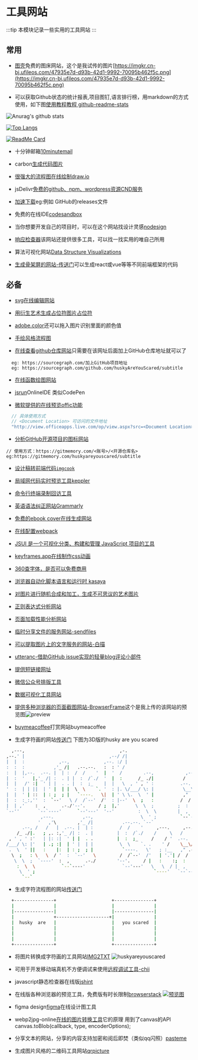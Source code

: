 # 工具网站
:::tip
本模块记录一些实用的工具网站
:::

## 常用
* [图壳](https://imgkr.com/)免费的图床网站，这个是我试传的图片[https://imgkr.cn-bj.ufileos.com/47935e7d-d93b-42d1-9992-70095b462f5c.png](https://imgkr.cn-bj.ufileos.com/47935e7d-d93b-42d1-9992-70095b462f5c.png)

* 可以获取Github状态的统计报表,项目图钉,语言排行榜，用markdown的方式使用，如下图[使用教程教程 github-readme-stats](https://github.com/anuraghazra/github-readme-stats)

![Anurag's github stats](https://github-readme-stats.vercel.app/api?username=huskyareyouscared&show_icons=true&theme=cobalt)

[![Top Langs](https://github-readme-stats.vercel.app/api/top-langs/?username=huskyareyouscared&layout=compact)](https://github.com/huskyareyouscared/subtitle)

[![ReadMe Card](https://github-readme-stats.vercel.app/api/pin/?username=huskyareyouscared&repo=subtitle)](https://github.com/huskyareyouscared/subtitle)

* 十分钟邮箱[10minutemail](https://10minutemail.net/)

* carbon[生成代码图片](https://carbon.now.sh/)

* [很强大的流程图在线绘制draw.io](https://www.draw.io/)

* jsDelivr[免费的github、npm、wordpress资源CND服务](https://www.jsdelivr.com/)

* [加速下载](https://d.serctl.com/)eg:例如 GitHub的releases文件

* 免费的在线IDE[codesandbox](https://codesandbox.io/)

* 当你想要开发自己的项目时，可以在这个网站找设计灵感[nodesign](https://nodesign.dev/)

* [响应检查器](https://www.websiteplanet.com/zh-hans/webtools/responsive-checker/)该网站还提供很多工具，可以找一找实用的唯自己所用

* 算法可视化网站[Data Structure Visualizations](https://www.cs.usfca.edu/~galles/visualization/Algorithms.html)

* [生成骨架屏的网站-传送门](https://skeletonreact.com/)可以生成react或vue等等不同前端框架的代码

## 必备
* [svg在线编辑网站](https://www.zhangxinxu.com/sp/svg/)

* [用衍生艺术生成占位符图片占位符](https://generative-placeholders.glitch.me/)

* [adobe.color](https://color.adobe.com/zh/create/color-wheel/)还可以拖入图片识别里面的颜色值

* [手绘风格流程图](https://excalidraw.com)

* [在线查看github仓库网站](https://sourcegraph.com)只需要在该网址后面加上GitHub仓库地址就可以了
```
  eg: https://sourcegraph.com/加上GitHub项目地址
  eg: https://sourcegraph.com/github.com/huskyAreYouScared/subtitle
```
* [在线函数绘图网站](https://helloacm.com/tools/math-plot-graph/)

* [jsrun](http://jsrun.net/new)OnlineIDE 类似CodePen

* [微软提供的在线预览offic功能](https://www.microsoft.com/en-us/microsoft-365/blog/2013/04/10/office-web-viewer-view-office-documents-in-a-browser/?eu=true)
```js
  // 具体使用方式
  // <Document Location> 可访问的文件地址
  "http://view.officeapps.live.com/op/view.aspx?src=<Document Location>"
``` 
* [分析GitHub开源项目的图标网站](https://gitmemory.com/) 
```
// 使用方式：https://gitmemory.com/<账号>/<开源仓库名>
eg:https://gitmemory.com/huskyareyouscared/subtitle
```

* [设计稿转前端代码`imgcook`](https://www.imgcook.com/)

* [局域网代码实时预览工具keppler](https://brunosimon.github.io/keppler/)

* [命令行终端录制回访工具](https://github.com/JavaCS3/xterm-player)

* [英语语法纠正网站Grammarly](https://app.grammarly.com/)

* [免费的ebook cover在线生成网站](https://diybookcovers.com/3Dmockups/)

* [在线配置webpack](https://createapp.dev/)

* [JSUI 是一个可视化分类、构建和管理 JavaScript 项目的工具](https://github.com/kitze/JSUI)

* [keyframes.app在线制作css动画](https://keyframes.app/)

* [360查字体，是否可以免费商用](https://fonts.safe.360.cn/)

* [浏览器自动化脚本语言和运行时 kasaya](https://github.com/syscolabs/kasaya)

* [对图片进行随机合成和加工，生成不可思议的艺术图片](https://artbreeder.com/browse)

* [正则表达式分析网站](https://regexper.com/)

* [页面加载性能分析网站](https://developers.google.com/speed/pagespeed/insights/)

* [临时分享文件的服务网站-sendfiles](https://sendfiles.online/)

* [可以提取图片上的文字服务的网站-白描](https://web.baimiaoapp.com/)

* [utteranc-借助GitHub issue实现的轻量blog评论小部件](https://utteranc.es/)

* [提供短链接网址](https://urlify.cn/)

* [微信公众号排版工具](https://mdnice.com/)

* [数据可视化工具网站](https://flourish.studio/examples/)

* [提供多种浏览器的页面截图网站-BrowserFrame](https://browserframe.com/)这个是我上传的该网站的预览图![preview](https://imgkr.cn-bj.ufileos.com/099293cb-def4-4e2d-97fa-cd62ad5814a6.png)

* [buymeacoffee](https://www.buymeacoffee.com/)打赏网站buymeacoffee

* 生成字符画的网站[传送门](http://patorjk.com/software/taag/#p=display&f=3D%20Diagonal&t=husky%20are%0Ayou%20scared) 下图为3D版的husky are you scared
```bash          
  ,---,                                    ,-.                                                           
,--.' |                                ,--/ /|                                                           
|  |  :             ,--,             ,--. :/ |                                 __  ,-.                   
:  :  :           ,'_ /|   .--.--.   :  : ' /                                ,' ,'/ /|                   
:  |  |,--.  .--. |  | :  /  /    '  |  '  /        .--,            ,--.--.  '  | |' | ,---.             
|  :  '   |,'_ /| :  . | |  :  /`./  '  |  :      /_ ./|           /       \ |  |   ,'/     \            
|  |   /' :|  ' | |  . . |  :  ;_    |  |   \  , ' , ' :          .--.  .-. |'  :  / /    /  |           
'  :  | | ||  | ' |  | |  \  \    `. '  : |. \/___/ \: |           \__\/: . .|  | ' .    ' / |           
|  |  ' | ::  | : ;  ; |   `----.   \|  | ' \ \.  \  ' |           ," .--.; |;  : | '   ;   /|           
|  :  :_:,''  :  `--'   \ /  /`--'  /'  : |--'  \  ;   :          /  /  ,.  ||  , ; '   |  / |           
|  | ,'    :  ,      .-./'--'.     / ;  |,'      \  \  ;         ;  :   .'   \---'  |   :    |           
`--''       `--`----'      `--'---'  '--'         :  \  \        |  ,     .-./       \   \  /      ,---, 
             ,---.           ,--,                  \  ' ;         `--`---'    __  ,-. `----'     ,---.'| 
            '   ,'\        ,'_ /|           .--.--. `--`                    ,' ,'/ /|            |   | : 
      .--, /   /   |  .--. |  | :          /  /    '     ,---.     ,--.--.  '  | |' | ,---.      |   | | 
    /_ ./|.   ; ,. :,'_ /| :  . |         |  :  /`./    /     \   /       \ |  |   ,'/     \   ,--.__| | 
 , ' , ' :'   | |: :|  ' | |  . .         |  :  ;_     /    / '  .--.  .-. |'  :  / /    /  | /   ,'   | 
/___/ \: |'   | .; :|  | ' |  | |          \  \    `. .    ' /    \__\/: . .|  | ' .    ' / |.   '  /  | 
 .  \  ' ||   :    |:  | : ;  ; |           `----.   \'   ; :__   ," .--.; |;  : | '   ;   /|'   ; |:  | 
  \  ;   : \   \  / '  :  `--'   \         /  /`--'  /'   | '.'| /  /  ,.  ||  , ; '   |  / ||   | '/  ' 
   \  \  ;  `----'  :  ,      .-./        '--'.     / |   :    :;  :   .'   \---'  |   :    ||   :    :| 
    :  \  \          `--`----'              `--'---'   \   \  / |  ,     .-./       \   \  /  \   \  /   
     \  ' ;                                             `----'   `--`---'            `----'    `----'    
      `--`                                                                                               
```

* 生成字符流程图的网站[传送门](http://stable.ascii-flow.appspot.com/#Draw)
```bash
  +---------------+                     +---------------+
  |               |                     |               |
  |---------------|                     |---------------|
  |               +--------------------+|               |
  |  husky  are   |                     |   you scared  |
  |               |                     |               |
  |               |                     |               |
  |               |                     |               |
  +---------------+                     +---------------+
```

* 将图片转换成字符画的工具网站[IMG2TXT](https://www.degraeve.com/img2txt.php)
![huskyareyouscared](https://imgkr.cn-bj.ufileos.com/be15be3a-29b0-44d5-a872-b7f6a40fd7aa.png)

* 可用于开发移动端真机不方便调试来使用[远程调试工具-chii](https://github.com/liriliri/chii/)

* javascript静态检查器在线版[jshint](https://jshint.com/)

* 在线版各种浏览器的预览工具，免费版有时长限制[browserstack](https://live.browserstack.com/)
[![预览图](https://imgkr.cn-bj.ufileos.com/782d916d-092f-495d-8af6-9a35f7011062.png)](https://live.browserstack.com/)

* figma design[figma](https://www.figma.com/)在线设计图工具

* webp2jpg-online[在线的图片转换工具](https://github.com/renzhezhilu/webp2jpg-online)它的原理 用到了canvas的API canvas.toBlob(callback, type, encoderOptions);

* 分享文本的网站，分享的内容支持加密和阅后即焚（类似qq闪照）[pasteme](https://pasteme.cn/)

* 生成图片风格的二维码工具网站[qrpicture](https://www.qrpicture.com/)